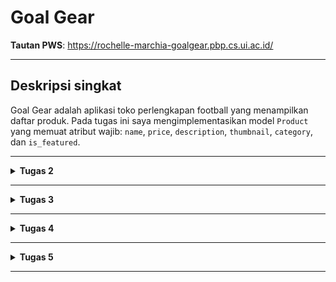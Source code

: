 # Goal Gear

**Tautan PWS**: https://rochelle-marchia-goalgear.pbp.cs.ui.ac.id/

---

## Deskripsi singkat
Goal Gear adalah aplikasi toko perlengkapan football yang menampilkan daftar produk. Pada tugas ini saya mengimplementasikan model `Product` yang memuat atribut wajib: `name`, `price`, `description`, `thumbnail`, `category`, dan `is_featured`.

---

<details>
<Summary><b>Tugas 2</b></Summary>

## Implementasi Checklist

1. **Membuat proyek Django baru** dengan `django-admin startproject goal_gear`. 
    Sebelumnya, membuat virtual environment terlebih dahulu dan meng-activate virtual environmentnya serta menginstal dependencies (library, framework, package) yang dibutuhkan. 
    Setelah membuat proyek Django, mengonfigurasi environment variables dan production (menggunakan database dengan kredensial).
    Lalu menambahkan beberapa kode untuk menggunakan environment variables, development, serta mongonfigurasi production dan database sesuai dengan kredensial dari env.
    Menjalankan migration database dengan `python manage.py migrate` dan jalankan server Djangod dengan perintah `python manage.py runserver` agar database terinisialisasi dengan tabel-tabel default bawaan Django (seperti autentikasi, session, admin), sehingga siap digunakan sebelum menambahkan model baru.
    Deactivate virtual environment dan membuat repositori GitHuB baru bernama goal-gear (public) dan menghubungkan repositori lokal dengan repositori GitHub.
    Lakukan add, commit, dan push dari direktori repositori lokal.
    Setelah itu, create new project pada web PWS dan menyimpan credentials yang diperoleh lalu mengedit environment variables dengan yang sudah ada pada env.prod serta menambahkan URL deployment PWS pada `ALLOWED_HOSTS` di `settings.py`.
    Lakukan add, commit, dan push ke repositori GitHub.
    Menjalankan perintah yang terdapat pada Project Command di halaman PWS dan meng-enter credentials yang sudah diterima.

2. **Membuat aplikasi baru `main`** dengan `python manage.py startapp main` untuk struktur aplikasi Django.
    Sebelumnya, mengactivate environment yang telah dibuat sebelumnya.
    Setelah membuat aplikasi main, tambahkan 'main' ke dalam `INSTALLED_APPS` pada `settings.py` untuk mendaftarkan aplikasi tersebut ke dalam proyek.
    Membuat direktori baru `templates` di dalam aplikasi main untuk menampilkan data program goal gear.
    Pembuatan berkas baru `main.html` dan isi sesuai dengan data diri.
    Mengubah berkas `models.py` dalam aplikasi `main`

3. **Membuat model pada aplikasi `main` dengan nama `Product` dan memiliki atribut wajib:**
    - `name`: CharField  
    - `price`: IntegerField  
    - `description`: TextField  
    - `thumbnail`: URLField  
    - `category`: CharField  
    - `is_featured`: BooleanField
    Lalu penambahan atribut optional seperti:
    - `stock`: PositiveIntegerField
    - `brand`: CharField
    - `rating`: FloatField
    Setelah itu membuat migrasi model dengan perintah `python manage.py makemigrations` untuk menciptakan berkas migrasi yang berisi perbuahan model yang belum diaplikasikan ke dalam base data. `python manage.py migrate` untuk menerapkan migrasi ke dalam base data lokal dan mengaplikasikan perubahan model yang tercantum.

4. **Membuat sebuah fungsi pada views.py untuk dikembalikan ke dalam sebuah template HTML yang menampilkan nama aplikasi serta nama dan kelas.**
    Lakukan `from django.shortcuts import render` yang akan digunakan untuk render tampilan HTML.
    Lalu tambahkan fungsi `show_main` yang menerima parameter `request` dengan data npm, name, class, dan app_name.
    Pada `main.htmml`, ubah nama dan kelas menjadi struktur kode Django yang sesuai untuk menampilkan data. Lalu ubah `<h1>Goal Gear</h1>` menjadi `<h1>{{ app_name }}</h1>`.
    Sintaks Django tersebut merupakan template variables yang digunakan untuk menampilkan nilai variable yang telah didefinisikan.

5. **Membuat sebuah routing pada `urls.py` aplikasi main untuk memetakan fungsi yang telah dibuat pada `views.py`.**
    Sebelum itu, buat berkas `urls.py` di dalam direktori `main`. `urls.py` menautkan '' ke show_main.
    Import modul yang sesuai lalu isi `urlpatterns` dengan object `URLPATTERN` yang dihasilkan oleh fungsi `path()`.
    Pada `urls.py` dalam direktori proyek `goal-gear`, import `include` dari `django.urls`. Lalu menambahkan rute URL `path('', include('main.urls'))` di dalam list `url.patterns` untuk memastikan request root diarahkan ke view aplikasi dan halaman aplikasi main dapat diakses secara langsung.

6. **Melakukan deployment ke PWS terhadap aplikasi yang sudah dibuat sehingga nantinya dapat diakses oleh teman-teman melalui Internet**
    Deployment ke PWS dengan commit & push project ke GitHub, lalu hubungkan ke PWS agar bisa diakses online lewat dashboard PWS.

---

## Bagan Request-Response

[Client Browser]
    GET /
      |
      v
[goal_gear/urls.py]  -- include('main.urls') -->
      |
      v
[main/urls.py]  -- path('', show_main) -->
      |
      v
[main/views.py] (show_main)
  - Siapkan context (npm, name, class, app_name, products)
  - return render(request, 'main/main.html', context)
      |
      v
[main/templates/main.html]
  - Menerima context -> render HTML (menggabungkan data)
      |
      v
[HttpResponse HTML]
      |
      v
[Client Browser]  <-- tampilkan halaman

- urls.py (project & app) memetakan URL ke fungsi view.

- views.py mengandung logika: mengambil data dari models.py bila perlu, menyiapkan context dan memanggil render().

- models.py mendefinisikan struktur data / ORM yang dipetakan ke database.

- Template HTML (main.html) menerima context dari view dan menghasilkan HTML yang dikirim ke client.

---

## Peran `settings.py`

`settings.py` adalah pusat konfigurasi proyek Django. peran utamanya:
`INSTALLED_APPS`: daftar aplikasi aktif (harus berisi 'main'). Tanpa ini, model/template tidak dikenali.
`DATABASES`: konfigurasi database (sqlite/pg/mysql). Django mengarahkan semua operasi ORM ke sini.
`TEMPLATES`: konfigurasi mesin template dan lokasi template.
`STATIC_URL`: lokasi file statis (CSS/JS/images).
`ALLOWED_HOSTS`: daftar host/URL yang diizinkan ketika deploy (harus disesuaikan atau ["*"] untuk uji).
`DEBUG`: mode pengembangan vs produksi.
`MIDDLEWARE`: middleware yang memproses request/response.
`WSGI_APPLICATION`: entry point untuk server produksi (mis. Gunicorn / Daphne).
settings.py memengaruhi bagaimana aplikasi berjalan baik di lokal maupun saat deployment. Pastikan variabel sensitif (`SECRET_KEY`) tidak di-commit ke publik, hanya menggunakan environment variables untuk production.

---

## Cara Kerja Migrasi Database di Django

**Migrasi Django menyinkronkan perubahan model Python (`models.py`) ke struktur tabel database.** Alur dasarnya:
1. Tulis/ubah model di `models.py`.
2. Buat file migrasi: `python manage.py makemigrations`
   Django membandingkan model sekarang dengan terakhir yang tercatat dan membuat file migrasi Python (`migrations/0001_initial.py`, dll.) berisi operasi seperti `CreateModel`, `AddField`, `AlterField`.
3. Terapkan migrasi ke database: `python manage.py migrate`
   Django menjalankan operasi migrasi ke DB target (create table, add column, dll.) dan mencatat migrasi yang sudah dijalankan di tabel `django_migrations`.
4. Keuntungan migration:
   - Riwayat perubahan tersimpan dan dapat dikembalikan (migrate < migration).
   - Konsistensi antara model Python dan struktur DB.

Beberapa catatan:
- `makemigrations` menghasilkan file Python yang bisa direview.
- Migrasi penting saat deploy ke server karena memastikan struktur DB di server sama dengan lokal.
- Migrasi menjaga dependensi antar app dan urutan eksekusi sehingga perubahannya konsisten di lingkungan dev/staging/production.

---

## Alasan Django cocok sebagai permulaan pembelajaran framework

**Beberapa alasan praktis dan pedagogis mengapa Django cocok untuk pemula:**
- "Batteries-included" : Django menyediakan banyak komponen siap pakai (ORM, auth, admin, forms, session, middleware). Mahasiswa bisa membangun aplikasi fungsional dengan sedikit konfigurasi tambahan.
- ORM yang mudah : bekerja dengan model Python (CRUD tanpa menulis SQL), sehingga pemula bisa fokus logika aplikasi sebelum belajar SQL mendalam.
- Struktur yang konsisten : konvensi project/app membuat pemisahan tanggung jawab jelas (models, views, templates), memudahkan maintenance dan kolaborasi.
- Keamanan built-in : fitur seperti CSRF protection, XSS escaping, dan prepared statements default membantu mencegah celah umum secara out-of-the-box.
- Admin otomatis : django.contrib.admin menghasilkan panel admin CRUD hanya dengan beberapa baris konfigurasi, berguna untuk demo dan pengisian data awal.
- Dokumentasi & komunitas besar : banyak tutorial, paket, dan solusi ketika menemui masalah sehingga learning-curve terasa lebih landai.
- Cepat untuk prototyping : dalam waktu singkat kamu bisa punya aplikasi end-to-end (model → view → template → DB → deploy). Ini memotivasi pembelajaran berbasis proyek.

**Kompromi / hal yang perlu diperhatikan:**
- Django cukup “opinionated” : bagus untuk belajar pola tertentu, tapi ketika melangkah ke microframework atau arsitektur non-monolitik (mis. microservices), kamu perlu adaptasi.
- Untuk aplikasi yang sangat ringan atau real-time heavy, framework lain (Flask, FastAPI, Node.js) mungkin lebih ringkas atau lebih optimal; tapi Django tetap sangat baik sebagai fondasi belajar web development.

---

## Feedback untuk asisten dosen

Asdos menjelaskan materi dengan cukup jelas dan runtut, sehingga mudah diikuti meskipun banyak istilah baru.
Penjelasan step-by-step sangat membantu terutama saat menjalankan perintah di terminal.
Asdos juga sangat membantu pada saat trouble-shooting karena banyak mahasiswa yang masih kebingungan dengam terms-terms baru yang diajari.
Overall semua berjalan lancar meskipun ada beberapa steps yang masih terbelit-belit (ini di tutorial 0) tetapi mudah untuk dilihat di mana salahnya.

</details>

---

<details>
<Summary><b>Tugas 3</b></Summary>

## Alasan mengapa kita memerlukan data delivery dalam mengimplementasikan sebuah platform

Sebuah platform aplikasi (misalnya e-commerce, media sosial, sistem informasi kampus) pada dasarnya berfungsi untuk menghubungkan data, logika bisnis, dan pengguna. Agar platform bisa berjalan, data yang ada di server (database/backend) harus bisa dikirim (delivered) ke pengguna (client/browser/aplikasi mobile), dan sebaliknya data dari pengguna juga harus sampai ke server. Proses inilah yang disebut data delivery.
Alasannya adalah agar platform bisa berfungsi (komunikasi client-server)
    Tanpa data delivery, pengguna tidak bisa melihat informasi apa pun. Misalnya: halaman produk e-commerce hanya kosong jika data produk tidak dikirim dari server.
    Data delivery memastikan request dari client diproses -> hasilnya dikembalikan dalam bentuk response (HTML, JSON, XML, dsb).

---

## Perbandingan XML dan JSON dan Alasan JSON Lebih Populer Dibandingkan XML

JSON lebih populer dibandingkan XML karena beberapa alasan penting.
1. JSON jauh lebih ringkas sehingga data yang dikirim lebih kecil dibanding XML yang cenderung verbose dengan banyak tag.
2. JSON terintegrasi secara native dengan JavaScript sehingga mudah dipakai di web melalui `JSON.parse()` atau `JSON.stringify()`, sementara XML membutuhkan parsing tambahan.
3. Dari sisi performa, JSON lebih cepat dan sederhana untuk diproses, sedangkan XML lebih berat karena kompleksitasnya. Ekosistem modern seperti REST API, GraphQL, dan aplikasi mobile juga lebih banyak mendukung JSON sebagai standar.

Selain itu, JSON lebih aman karena XML memiliki potensi kerentanan tambahan seperti XXE jika parser tidak dikonfigurasi dengan benar. Meski begitu, XML tetap relevan untuk kasus tertentu seperti dokumen yang membutuhkan struktur kompleks, validasi dengan XSD, atau transformasi dengan XSLT. Namun, untuk kebutuhan pertukaran data modern, JSON biasanya menjadi pilihan utama karena kesederhanaa dan efisiensi.

---

## Fungsi `is_valid` Pada Form Django

**`form.is_valid()` menjalankan proses validasi seluruh form.** Secara teknis ia memanggil `full_clean()` yang:
1. Memeriksa tiap field (field validators, required, tipe data), mengubah input string menjadi nilai Python yang tepat (mis. `"123"` -> `123`).
2. Menjalankan `clean_<field>()` untuk tiap field jika ada (validasi khusus per-field).
3. Menjalankan `clean()` pada form untuk validasi lintas-field (mis. cek konsistensi antar dua field).
4. Untuk `ModelForm`, juga akan menjalankan langkah post-clean yang memeriksa validasi model (mis. `unique` constraints) dan menambahkan error bila perlu.
5. Mengisi `form.cleaned_data` (hanya ketika valid) dan `form.errors` (jika tidak valid).

Fungsi mengembalikan `True` jika semua pemeriksaan lulus, `False` jika ada error.

**Kenapa butuh `is_valid()`?**
1. Menjamin integritas data sebelum menyimpan ke database, mencegah data invalid/berbahaya disimpan.
2. Konversi & normalisasi input: memberi kamu `cleaned_data` yang siap dipakai (tipe yang benar).
3. Menjalankan validasi model (untuk `ModelForm`) sehingga constraint DB/aturan bisnis bisa dicek di tingkat aplikasi sebelum save.
4. Keamanan: mengurangi risiko input berbahaya karena validator dan mekanisme CSRF + form handling.

---

## `csrf_token`: Fungsi, Kepentingan, Keamanan

**Fungsi csrf_token**
`{% csrf_token %}` memasukkan token acak unik ke dalam form HTML (sebagai `<input name="csrfmiddlewaretoken" value="...">`) yang kemudian diverifikasi oleh Django saat form dikirim. Token ini memastikan bahwa permintaan POST berasal dari halaman yang benar (origin), bukan dari situs jahat, dengan mencocokkan token yang diberikan browser dengan token yang disimpan/diterbitkan Django.

**Mengapa diperlukan**
Tanpa token, server tidak dapat membedakan apakah permintaan yang memakai kredensial (cookie sesi) benar-benar dibuat oleh pengguna melalui halaman aplikasi kamu atau dibuat oleh pihak ketiga. `csrf_token` memutus kemampuan penyerang untuk “menggunakan” sesi pengguna yang sudah masuk untuk melakukan aksi atas nama mereka.

**Apa yang terjadi jika tidak ditambahkan**
1. Jika middleware CSRF tetap aktif tapi form tidak menyertakan token -> Django akan menolak request (HTTP 403).
2. Jika middleware CSRF dinonaktifkan atau endpoint diberi `@csrf_exempt` -> form tanpa token akan diproses, dan aplikasi menjadi rentan terhadap CSRF.

**Bagaimana penyerang memanfaatkan (contoh nyata)**
1. Korban login ke bank.`example.com` (cookie sesi tersimpan di browser).
2. Korban membuka halaman berbahaya di `attacker.com` (mis. lewat link, iklan).
3. Halaman`attacker.com` berisi form yang mengirim POST ke `https://bank.example.com/transfer/` dengan parameter transfer uang, dan diset untuk auto-submit.
4. Browser korban otomatis mengirim request ke `bank.example.com` bersama cookie sesi korban, sehingga server mengira request itu valid dari korban dan mengeksekusi transfer.
5. Jika aplikasi memeriksa CSRF token, request dari `attacker.com` gagal. Tanpa CSRF protection, penyerang berhasil.

---

## Implementasi Checklist

1. **Views untuk XML/JSON (all & by id)** pada `main/views.py`
    Pada `views.py` di direktori main, tambahkan import HttpResponse dan Serializer pada bagian paling atas.
    Kemudian tambahkan 4 fungsi:
        a. `show_xml(request)`: variabel di dalam fungsi berikut menyimpan hasil query dari seluruh data yang ada pada `Product` serta return function berupa `HttpResponse` yang berisi parameter data hasil query yang sudah diserialisasi menjadi XML dan parameter `content_type="application/xml"`.
        b. `show_json(request)`: variabel di dalamnya menyimpan hasil query dari seluruh data yang ada pada `Product` serta return function berupa `HttpResponse` yang berisi parameter data hasil query yang sudah diserialisasi menjadi JSON dan parameter `content_type="application/json"`.
        c. `show_xml_id(request, product_id)`:  variabel di dalam fungsi tersebut yang menyimpan hasil query dari data dengan id tertentu yang ada pada `Product` serta return function berupa HttpResponse yang berisi parameter data hasil query yang sudah diserialisasi menjadi XML dan parameter `content_type` dengan value `"application/xml"`.
        d. `show_json_id(request, product_id)`:  variabel di dalam fungsi tersebut yang menyimpan hasil query dari data dengan id tertentu yang ada pada `Product` serta return function berupa HttpResponse yang berisi parameter data hasil query yang sudah diserialisasi menjadi JSON dan parameter `content_type` dengan value `"application/json"`.

2. **Routing URL untuk masing-masing views**
    Pada `urls.py` yang ada di direktori `main`, import fungsi-fungsi yang sudah dibuat tadi (`from main.views import show_main, show_xml, show-json, show_xml_id, show_xml_json`) lalu tambahkan masing-masing path url ke dalam `urlpatterns` untuk akses fungsi yang sudah diimpor.

3. **Halaman yang menampilkan data objek model yang memiliki tombol "Add" yang akan di redirect ke halaman `form`, serta tombol "Detail" pada setiap data objek model**
    Pada direktori `main`, membuat berkas baru `forms.py` untuk membuat struktur form yang dapat menerima data Product baru dengan fields yang sesuai pada `models.py`.
    Lalu pada berkas `views.py` dalam direktori `main` juga, import forms dan `django.shortcuts`. Tambah fungsi `create_product(request)` yang digunakan untuk menghasilkan form untuk menghasilkan produk setelah submit form. Tambah fungsi `show_product(request)` untuk mengambil objek `Product` berdasarkan id.
    Di direktori `main` pada `views.py`, import fungsi-fungsi yang sudah dibuat tadi (`from main.views import show_main, create_product, show_product, show_xml, show-json, show_xml_id, show_xml_json`) kemudian tambah path URL ke dalam variabel `urlpatterns`.
    Pada `main.html` pada direktori `main/templates`, tambahkan kode untuk menampilkan product serta tombol "Add Product" yang akan redirect ke halaman form serta tombol "View Details" yang akan redirect ke halaman objek model.

4. **Halaman form untuk menambahkan objek model**
    Membuat berkas HTML `create_product.html` pada `main/templates` untuk halaman form.
    Form dikirim dengan metode `POST`, karena ingin mengubah database (menambah produk baru).
    `{{ form.as_table }}` menampilkan semua field dari `ProductForm` dalam bentuk tabel HTML.
    Tombol submit (`<input type="submit">`) saat diklik, data dari form akan dikirim.

5. **Halaman yang menampilkan detail dari setiap data objek model**
    Membuat berkas HTML `product_detail.html` pada `main/templates` untuk halaman detail objek.
    Tombol back (`<a href="{% url 'main:show_main' %}">`) mengarah ke halaman utama (daftar produk).
    `<h1>{{ product.name }}</h1>` menampilkan nama produk dari object product yang dikirim oleh view.
    Detail produk:
        Category selalu tampil.
        `is_featured` hanya tampil jika produk memang ditandai Featured.
        Price & Stock selalu tampil.
        Brand dan Rating hanya tampil jika datanya ada (menggunakan `{% if product.brand %}` dan `{% if product.rating %}`).
    Jika ada URL gambar (`product.thumbnail`), akan ditampilkan `<img>` dengan lebar 300px.
    Deskripsi menampilkan isi lengkap dari field `description`.

6. **Mengakses keempat URL menggunakan Postman**
    Pada aplikasi Postman, lakukan `GET` URL untuk mendapatkan detail URL xml dan json.

    1. http://localhost:8000/xml/
        ![Alt text](ScreenshotXML.png?raw=true)

    2. http://localhost:8000/json/
        ![Alt text](ScreenshotJSON.png?raw=true)

    3. http://localhost:8000/xml/[product_id]
        ![Alt text](ScreenshotXMLById.png?raw=true)

    4. http://localhost:8000/json/[product_id] 
        ![Alt text](ScreenshotJSONById.png?raw=true)

---

## Feedback asisten dosen di tutorial 2

Penjelasan yang diberikan asdos di website PBP sangat jelas dan runtut sehingga alur pengerjaan tutorial 2 mudah dipahami. Dengan adanya panduan tersebut, proses implementasi mulai dari pembuatan model, form, views, hingga routing dapat diikuti dengan baik tanpa banyak kebingungan.

</details>

---

<details>
<Summary><b>Tugas 4</b></Summary>

## Django AuthenticationForm
`AuthenticationForm` adalah form bawaan Django yang digunakan untuk proses login. Form ini berada di modul django.contrib.auth.forms dan sudah terintegrasi dengan sistem autentikasi Django.

Secara default, `AuthenticationForm` memiliki dua field utama:
`username`
`password`

Saat form divalidasi, Django otomatis mengecek apakah kombinasi username dan password cocok dengan data user yang tersimpan di database (`User` model). Kalau benar, form menghasilkan objek user yang valid, kalau salah akan mengembalikan error.

**Kelebihan `AuthenticationForm`**
1. Built-in & Terintegrasi: tidak perlu membuat form login dari nol, karena sudah disediakan oleh Django dan langsung terhubung ke sistem autentikasi (`django.contrib.auth`).
2. Validasi Otomatis: secara otomatis memvalidasi apakah username dan password benar, dan apakah akun aktif.
3. Error Handling Siap Pakai: memberikan pesan error standar (misalnya "username atau password salah") yang bisa ditampilkan di template.
4. Keamanan Tinggi: password otomatis dicek menggunakan hash (Django tidak menyimpan password plain text), sehingga lebih aman.
5. Mudah Dikustomisasi: bisa di-extend untuk menambahkan field tambahan (misalnya "remember me") atau mengubah tampilan error message.

**Kekurangan `AuthenticationForm`**
1. Terbatas pada Field Default: hanya mendukung username dan password. Jika aplikasi ingin login dengan email atau nomor HP, harus dimodifikasi.
2. Pesan Error Generik: pesan error standar mungkin terlalu sederhana untuk kebutuhan tertentu, sehingga sering perlu dikustomisasi.
3. Kurang Fleksibel untuk UI Kompleks: kalau UI butuh login modern (misalnya AJAX login, OTP, social login), form ini biasanya tidak cukup dan harus dibuat form khusus.
4. Tidak Ada "Remember Me": secara default tidak ada opsi untuk mengatur session agar tetap aktif setelah browser ditutup.

---

## Perbedaan antara autentikasi dan otorisasi

**Autentikasi (Authentication)**
Proses memverifikasi identitas pengguna, apakah benar dia adalah siapa yang dia klaim.
Contoh: user memasukkan username dan password, lalu sistem mengecek apakah cocok dengan database.
Pertanyaan yang dijawab: "Siapa kamu?"

**Otorisasi (Authorization)**
Proses menentukan hak akses user setelah berhasil terautentikasi.
Contoh: admin bisa menghapus produk, tetapi user biasa hanya bisa melihat produk.
Pertanyaan yang dijawab: "Apa yang boleh kamu lakukan?"

**Implementasi di Django**
1. Autentikasi di Django
Django menyediakan sistem autentikasi bawaan melalui `django.contrib.auth`.
    Model User: representasi pengguna (username, password, email, dll).
    Login: pakai `django.contrib.auth.authenticate()` dan `login()` untuk memverifikasi user dan menyimpannya dalam session.
    Logout: `pakai django.contrib.auth.logout()`.
    Form Bawaan: `AuthenticationForm`, `UserCreationForm`.
    Middleware: `AuthenticationMiddleware` menambahkan atribut `request.user` untuk setiap request.

Contoh:
```
from django.contrib.auth import authenticate, login

user = authenticate(request, username='rochelle', password='12345')
if user is not None:
    login(request, user)  # simpan user di session
```

2. Otorisasi di Django
Setelah user terautentikasi, Django mengecek izin user:
    Permissions: tiap model bisa punya izin (`add`, `change`, `delete`, `view`).
    Groups: kumpulan permissions yang bisa diberikan ke banyak user sekaligus.
    Decorators:
    `@login_required`: hanya user login yang bisa mengakses.
    `@permission_required('app_name.permission_code')`: hanya user dengan izin tertentu yang bisa mengakses.
    `@user_passes_test(lambda u: u.is_superuser)`: custom check.

Contoh:
```
from django.contrib.auth.decorators import login_required, permission_required

@login_required
def dashboard(request):
    return HttpResponse("Welcome, only logged in users can see this.")

@permission_required('main.delete_product')
def delete_product(request, product_id):
    # hanya user dengan izin delete_product yang bisa mengakses
    ...
```

---

## Kelebihan dan kekurangan session dan cookie dalam konteks menyimpan state di aplikasi web

Dalam konteks menyimpan state di aplikasi web, session dan cookies memiliki perbedaan kelebihan dan kekurangan masing-masing.

Cookies menyimpan data/state langsung di sisi klien (browser). Kelebihannya, cookies sederhana, mudah digunakan, dan memungkinkan data tertentu tetap tersimpan meskipun pengguna menutup browser (persistent cookies). Namun, kekurangannya adalah kapasitas penyimpanan sangat terbatas (umumnya hanya beberapa KB per cookie), mudah dimodifikasi atau dibaca oleh pengguna, serta berisiko terhadap serangan seperti cookie theft jika tidak diamankan dengan baik (misalnya tanpa `HttpOnly` atau `Secure`).

Session, sebaliknya, menyimpan data/state di sisi server, sementara browser hanya menyimpan sebuah session ID dalam cookie. Kelebihannya, data lebih aman karena tidak langsung terlihat atau bisa diubah oleh pengguna, serta kapasitas penyimpanan bergantung pada server, bukan browser. Kekurangannya, session membebani server karena harus menyimpan data semua pengguna yang aktif, dan session biasanya hilang ketika pengguna menutup browser kecuali diatur agar lebih lama (persistent session).

Singkatnya, cookies lebih ringan tapi kurang aman, sedangkan session lebih aman tapi bisa membebani server.

---

## Apakah cookies aman secara default, apakah ada risiko potensial yang harus diwaspadai? Penanganan Django mengenai hal tersebut

**Apakah cookies aman secara default?**
Tidak sepenuhnya. Cookie standar adalah data yang disimpan di browser dan dikirim ke server pada tiap request, secara default browser tidak mengenakan proteksi tambahan. Jadi tanpa konfigurasi keamanan, cookie rentan terhadap serangan seperti XSS (pencurian cookie lewat JavaScript) dan MITM (intercept kalau koneksi tidak lewat HTTPS).

**Risiko utama saat menggunakan cookies**
a. XSS (Cross-Site Scripting): penyerang menyisipkan skrip jahat yang membaca cookie (jika cookie tidak `HttpOnly`) dan mengirimkannya ke penyerang.
b. CSRF (Cross-Site Request Forgery): cookie sesi otomatis dikirim oleh browser sehingga request jahat dari situs lain dapat beraksi atas nama user jika tidak ada proteksi CSRF.
c. Pengintaian / MITM: jika tidak pakai HTTPS, cookie bisa disadap di jaringan.
d. Manipulasi/peek: cookie yang tidak disign atau dienkripsi dapat dibaca atau diubah (client-side).
e. Ukuran & performa: cookie dikirim di setiap request, jadi payload besar memperlambat transfer.

**Bagaimana Django menangani dan fitur keamanannya**
Django membantu mengurangi risiko lewat beberapa mekanisme konfigurasi dan built-in features:
    - Session backend (default: server-side): Django menyimpan data session di server (`django.contrib.sessions`), cookie di browser hanya menyimpan session id, bukan data user. Ini jauh lebih aman daripada menyimpan data sensitif dalam cookie.
    - Signing: Bila kamu menggunakan `SignedCookieSession` atau `response.set_signed_cookie()`, Django menandatangani cookie menggunakan `SECRET_KEY` sehingga client tidak bisa memodifikasi tanpa terdeteksi (tapi isi masih terbaca karena bukan terenkripsi).
    - CSRF protection: `CsrfViewMiddleware` + `{% csrf_token %}` mencegah CSRF pada POST/unsafe methods.
    - Session rotation on login: `django.contrib.auth.login()` memanggil `rotate_token()` untuk mengurangi risiko session fixation.
    - Pengaturan cookie flags (dikonfigurasi di `settings.py`):
        `SESSION_COOKIE_SECURE = True` -> cookie hanya dikirim lewat HTTPS.
        `SESSION_COOKIE_HTTPONLY = True` -> JavaScript tidak bisa mengakses cookie sesi.
        `SESSION_COOKIE_SAMESITE = 'Lax'` (atau `'Strict'`) → mengurangi CSRF lewat cross-site requests.
        `CSRF_COOKIE_SECURE = True`, `CSRF_COOKIE_SAMESITE = 'Lax'` untuk cookie CSRF.
    - SecurityMiddleware & HSTS: `SecurityMiddleware` + `SECURE_HSTS_SECONDS` memaksa HTTPS dan mencegah downgrade.
    - Template auto-escaping: Django templates escape output default sehingga mengurangi XSS risk.

---

## Implementasi Checklist

1. **Implementasi fungsi registrasi, login, dan logout**
    Dengan mengimplementasi login, pengguna diharuskan melakukan login terlebih dahulu agar mendapatkan akses halaman utama `main`.

    Membuat fungsi dan form registrasi:
    Tambahkan beberapa import seperti `UserCreationForm` (import formulir bawaan yang memudahkan pembuatan form register pengguna) dan `messages` pada `views.py` di `main`.
    Menambahkan fungsi `register` di `views.py` untuk menghasilkan form registrasi secara otomatis dan akan membuat akun user ketika data disubmit dan melakukan redirect setelah data form disimpan.
    Buat file baru `register.html` pada `main/templates` yang berisi halaman registrasi. File ini mewarisi base.html, mengisi judul halaman lewat blok `meta`, lalu menampilkan form pendaftaran dan pesan notifikasi.
    Pada `urls.py` di direktori `main`, import fungsi yang sudah dibuat dan tambah `path url` ke dalam `urlpatterns`.

    Membuat fungsi login:
    Pada `views.py` di direktori `main`, tambah import `authenticate`, `login`, dan `AuthenticationForm`.
    Tambahkan fungsi `login_user` untuk mengautentikasi user yang mau login. Fungsi ini menangani proses login: kalau ada input POST -> validasi form -> login user -> redirect ke halaman utama.
    Membuat file `login.html` pada `main/templates` yang berisi template yang menampilkan halaman login dengan: Template ini menampilkan halaman Login dengan: form login (username + password), proteksi CSRF, pesan error/success jika ada, link menuju halaman Register, tampilan mengikuti struktur utama dari `base.html`.
    Pada `urls.py` di direktori `main`, import fungsi yang sudah dibuat dan tambah `path url` ke dalam `urlpatterns`.

    Membuat fungsi logout:
    Pada `views.py` di direktori `main`, tambah import `logout`.
    Tambah fungsi `logout_user` yang digunakan untuk menghapus sesi pengguna yang saat ini masuk dan mengarahkan ke halaman login.
    Pada `main.html` di `main/templates` tambahkan logout button.
    Buka `urls.py` pada direktori `main` dan import fungsi yang sudah dibuat dan tambah `path url` ke dalam `urlpatterns`

    Merestriksi akses halaman main dan product description:
    Pada `views.py` di direktori `main`, tambah import `login_required`.
    Tambah potongan kode `@login_required(login_url='/login')` di atas fungsi `show_main` dan `show_product`.

2. **Membuat dua akun user dengan masing-masing tiga dummy data untuk setiap akun di lokal**
    Akun 1:
        Username: iniakunrochelle
        Password: ~GUR478h
    Akun 2:
        Username: inibukanakunrochelle
        Password: AvDx_4$5

3. **Menghubungan model `Product` dengan `User`**
    Pada `models.py` di subdirektori `main`, import `from django.contrib.auth.models import User`.
    Pada model `Product` yang sudah dibuat, tambahkan kode `user = models.ForeignKey(User, on_delete=models.CASCADE, null=True)` Jika user A membuat produk, maka user akan terisi dengan A. Jika A dihapus, semua produknya juga otomatis terhapus.
    Buat file migrasi dengan `python manage.py makemigrations` dan migrasi model dengan `python manage.py migrate` karena setiap kali melakukan perubahan pada model, harus melakukan migrasi untuk menetapkan perubahan yang dilakukan.
    Pada `views.py` di direktori `main`, ubah fungsi `create_news`. Form diisi user -> diverifikasi -> simpan data ke database sambil mencatat siapa pembuatnya (`request.user`). Kalau berhasil, balik ke halaman utama. Kalau gagal/pertama kali buka, tampilkan halaman form.
    Modifikasi fungsi `show_main`. View show_main ini menampilkan halaman utama yang berisi daftar berita (`news_list`). User bisa memilih apakah mau melihat semua berita atau hanya berita yang dia buat sendiri. Selain itu, halaman juga menampilkan identitas user yang sedang login (username, last login, dll).
    Menambahkan tombol filter My dan All pada `main.html` di `main/templates`.
    Tampilkan nama author di `news_details.html` pada `main/templates`.

4. **Menampilkan detail info user yang sedang logged in (username) dan cookies (last_login) pada halaman utama**
    Pada `views.py` di subdirektori `main`, fungsi `show_main` dimodifikasi `context`-nya dengan `'name': request.user.username`. menampilkan detail informasi user yang sedang login (username). Misalnya kalau login sebagai A, maka di halaman utama nanti variabel `{{ name }}` di template akan berisi A.
    Untuk mengambil cookie `last_login`, harus implemeentasi data dari cookies terlebih dahulu.
    Pada `views.py` di subdirektori `main`, tambah import `HttpResponseRedirect`, `reverse`, dan `datetime`.
    Pada fungsi `login_user`, tambahkan logika untuk menyimpan cookie bernama `last_login` yang menyimpan waktu terakhir pengguna berhasil masuk. Nilai timestamp ini bisa diambil saat proses autentikasi sukses. Jadi, di dalam blok `if form.is_valid():`, kodenya diganti atau ditambahkan seperti berikut.
    ```
    ...
    if form.is_valid():
        user = form.get_user()
        login(request, user)
        response = HttpResponseRedirect(reverse("main:show_main"))
        response.set_cookie('last_login', str(datetime.datetime.now()))
        return response
    ...
    ```
    Setelah user berhasil login, ia diarahkan ke halaman utama (`show_main`) dengan cookie tambahan yang berisi timestamp login.
    Pada fungsi `show_main`, tambah potongan kode `'last_login': request.COOKIES.get('last_login', 'Never')` di variable `context`.
    Mengubah fungsi `logout_user` untuk menghapus cookie `last_login` jika user melakukan logout.
    Tambahkan potongan kode `<h5>Sesi terakhir login: {{ last_login }}</h5>` pada `main.html` di direktori `main/templates` setelah tombol logout untuk menampilkan waktu terakhir user login.

</details>

---

<details>
<Summary><b>Tugas 5</b></Summary>

## Urutan prioritas pengambilan CSS selector

Urutan prioritas CSS, atau yang sering disebut specificity, menentukan aturan mana yang diterapkan ketika ada beberapa selector yang menargetkan elemen HTML yang sama. Prioritas tertinggi dimiliki oleh inline style, yaitu CSS yang ditulis langsung di atribut `style` pada elemen. Selanjutnya, selector berdasarkan ID memiliki prioritas lebih tinggi dibandingkan selector lain seperti class, atribut, atau pseudo-class. Selector berbasis class, atribut, atau pseudo-class menempati tingkat prioritas menengah, sedangkan element selector** atau pseudo-element berada di urutan paling rendah. Selain itu, jika terdapat aturan dengan !important, properti tersebut akan menimpa hampir semua aturan lain, kecuali ada inline style yang juga menggunakan !important. Terakhir, jika dua aturan memiliki tingkat specificity yang sama, maka aturan yang muncul terakhir dalam file CSS akan diterapkan pada elemen tersebut. Dengan memahami urutan ini, kita bisa mengatur tampilan elemen HTML secara konsisten dan menghindari konflik antar CSS.

---

## Pentingnya responsive design dalam pengembangan aplikasi web dan contohnya

Responsive design penting karena web sekarang diakses dari perangkat yang beragam, ponsel, tablet, laptop, bahkan TV, sehingga tampilan dan fungsi harus menyesuaikan agar pengalaman pengguna tetap konsisten dan nyaman. Tanpa responsive design, pengguna mobile akan kesulitan membaca, menavigasi, dan menyelesaikan tugas (mis. checkout, isi formulir), yang berarti hilangnya trafik, penurunan konversi, dan citra merek yang kurang profesional.

**Contoh kenapa penting:**
1. Akses & jangkauan: desain responsif membuat satu situs bisa dipakai di banyak perangkat tanpa versi terpisah.
2. Pengalaman pengguna (UX): tata letak yang adaptif, tombol cukup besar untuk sentuhan, teks yang mudah dibaca meningkatkan keterlibatan.
3. SEO & discoverability: mesin pencari memprioritaskan pengalaman mobile (mobile-first indexing), jadi situs responsif cenderung mendapat peringkat lebih baik.
4. Pemeliharaan lebih sederhana: satu basis kode/front-end yang responsif lebih mudah dirawat dibandingkan banyak versi desktop/mobile.
5. Performa & konversi: desain responsif yang dioptimalkan berperan pada kecepatan muat dan tingkat konversi.

**Contoh aplikasi/situs yang sudah menerapkan responsive design (alat populer yang umumnya responsif) dan alasannya:**
1. Airbnb: tampilan beradaptasi apik di layar kecil maupun besar; fokus pada booking cepat dan foto besar membuat UX konsisten.
2. Wikipedia: layout teks dan nav yang adaptif sehingga mudah dibaca di ponsel; prioritas konten membuatnya efektif.
3. Gmail (web): antarmuka menyesuaikan kolom dan daftar, tetap bisa membaca/membalas email di ponsel tanpa perlu aplikasi native.
Alasan mereka responsif: target pengguna luas, tujuan interaksi singkat/sering di mobile, dan pentingnya konversi/retensi.

**Contoh aplikasi/situs yang sering tidak sepenuhnya responsif dan kenapa:**
1. Situs pemerintahan/instansi lama: banyak masih menggunakan template lawas atau sistem CMS kustom; anggaran & prioritas membatasi redesign.
2. Aplikasi enterprise/ERP lama (mis. antarmuka SAP klasik atau aplikasi internal tertentu): dibuat untuk desktop dengan workflow kompleks, migrasi ke UI responsif mahal dan butuh pengembangan besar.
3. Beberapa toko online kecil yang belum update: pemilik belum memprioritaskan UX mobile atau pakai template lama. Alasan tidak responsif: keterbatasan anggaran, dependensi pada sistem lawas, kebutuhan fitur kompleks yang sulit dipadatkan ke layar kecil, atau target audiens yang dominan desktop.

---

## Margin, border, dan padding: cara mengimplementasikan ketiga hal tersebut

**Perbedaan singkat**
- Padding adalah ruang di dalam elemen antara isi (content) dan batas (border). Padding menambah area latar / background elemen.
- Border adalah garis di luar padding yang mengelilingi elemen — terlihat jika Anda beri `border-style`/`border-width`.
- Margin adalah ruang di luar border yang memisahkan elemen dengan elemen lain (atau tepi kontainer). Margin tidak berwarna oleh background elemen.

Secara urut dari dalam ke luar: content -> padding -> border -> margin.

**Point penting**
- Padding dan border mempengaruhi ukuran kotak kecuali jika `box-sizing`: `border-box`; (dengan `border-box`, lebar/tinggi yang Anda set sudah termasuk padding+border).
- Margin vertikal antar elemen blok dapat collapse (bergabung) — catatan untuk layout.
- Border butuh `border-style` (mis. solid) agar muncul.

**Contoh implementasi (html + css)**
html:
```
<div class="card">
  <p>Isi elemen (content)</p>
</div>
```

css:
```
.card {
  /* ukuran & background */
  width: 300px;
  background: #fff;

  /* padding = ruang di dalam (atas-kanan-bawah-kiri) */
  padding: 16px 24px; /* shorthand: padding: top/right-bottom/left */

  /* border = garis di luar padding */
  border: 2px solid #5459AC;
  border-radius: 8px;

  /* margin = ruang di luar border */
  margin: 24px auto; /* 24px vertikal, auto horizontal (center) */

  /* box sizing yang direkomendasikan */
  box-sizing: border-box;
}
```

**Contog pengaturan tiap sisi**
css:
```
/* padding tiap sisi */
padding-top: 8px;
padding-right: 12px;
padding-bottom: 8px;
padding-left: 12px;

/* border tiap sisi */
border-top: 1px solid #ccc;
border-left-width: 2px;

/* margin tiap sisi */
margin-top: 16px;
margin-right: 0;
margin-bottom: 16px;
margin-left: 0;
```

---

## Konsep flex box dan grid layout beserta kegunaannya

**Flexbox (Flexible Box):** cara mengatur tata letak satu dimensi (baris atau kolom). Flexbox membuat item anak dalam sebuah kontainer bisa tumbuh, menyusut, dan ter-distribusi secara mudah: Anda mengatur arah (`row`/`column`), perataan utama (`justify-content`) dan perataan silang (`align-items`), lalu tiap item bisa diberi `flex` (mis. `flex: 1`) untuk mengisi ruang. Kegunaannya: menyusun bar navigasi, tombol aksi, baris kartu yang butuh distribusi ruang dinamis, membuat kolom dengan tinggi sama, atau membuat elemen tetap center baik horizontal maupun vertikal. Singkat: fleksibel untuk layout linear/komponen.

**Grid Layout (CSS Grid):** sistem dua dimensi (baris dan kolom) untuk membangun tata letak halaman yang lebih kompleks. Dengan Grid Anda mendefinisikan baris/kolom di kontainer (`grid-template-columns/rows`), menempatkan item ke sel atau area (`grid-column`, `grid-row`), dan mengontrol gap antar sel. Kegunaannya: layout halaman besar (header/sidebar-content-footer), galeri gambar berstruktur, dashboard, atau layout responsif yang berubah secara signifikan di breakpoint. Singkat: kuat untuk grid/area 2D dan posisi presisi.

**Kapan pakai yang mana**
- Pakai Flexbox untuk susunan linier/komponen di dalam satu baris atau satu kolom (alignment, distribusi ruang, item yang harus menyesuaikan ukuran).
- Pakai Grid untuk layout halaman dua dimensi atau ketika Anda butuh kontrol explicit atas baris dan kolom sekaligus.
- Kombinasikan: seringkali container utama dibuat dengan Grid, lalu tiap cell/komponen diatur dengan Flexbox.

**Keunggulan:** Flexbox lebih mudah dan cepat untuk alignment/flow linear, Grid lebih ekspresif untuk tata letak kompleks dan responsif.

---
## Implementasi Checklist

1. **Implementasi fungsi menghapus dan mengedit product**
    Pada `views.py` di subdirektori `main`, buat fungsi baru `edit_news` dengan parameter `request`.
    Buat berkas `edit_news.html` pada `main/templates`. Ini adalah template Django untuk halaman edit product, yang menampilkan form HTML dari objek `form` untuk mengubah data product dan mengirimkannya dengan metode POST.
    Pada `urls.py` di subdirektori `main`, dan import fungsi yang sudah dibuat serta tambah path ke dalam urlpatterns untuk akses fungsi.
    Di `main.html` yang berada pada subdirektori `main/templates`, perbarui potongan kode untuk memunculkan edit pada setiap product.

    Pada `views.py` di subdirektori `main`, buat fungsi baru `delete_news` dengan parameter `request` dan `id` untuk delete data product.
    Pada `urls.py` di subdirektori `main`, dan import fungsi yang sudah dibuat serta tambah path ke dalam urlpatterns untuk akses fungsi.
    Di `main.html` yang berada pada subdirektori `main/templates`, perbarui potongan kode untuk memunculkan 'delete' pada setiap product.

2. **Kustomisasi design pada template HTML yang telah dibuat menggunakan CSS menggunakan Tailwind**
    1. Kustomisasi halaman login dan register
        Halaman login dan register telah didesain mengikuti tema aplikasi dengan kombinasi warna ungu dan biru. Form login/register memiliki border, shadow, dan padding yang nyaman untuk input, serta tampilan tombol yang responsif saat di-hover. Hal ini membuat pengguna dapat dengan mudah memahami area input dan melakukan autentikasi.

        Pengguna membuka halaman login (/login/).
        Form login menampilkan input username/email dan password dengan styling tema ungu-biru, border, padding, dan shadow.
        Tombol login memiliki efek hover untuk memberikan feedback visual.
        Jika user belum memiliki akun, bisa klik link ke halaman register.
        Halaman register (/register/) menampilkan form pembuatan akun dengan styling yang konsisten.

    2. Kustomisasi halaman tambah dan edit product
        Halaman `create_product` dan `edit_product` menampilkan form dalam box putih dengan border dan rounded corners, dilengkapi shadow lembut untuk memberi efek fokus. Setiap field form diberi padding, border, dan warna latar yang konsisten dengan tema aplikasi, sehingga pengguna jelas mengetahui area input dan dapat mengisi atau memperbarui data produk dengan nyaman. Halaman edit hanya mengubah data produk yang sudah ada, tidak menambahkan produk baru.

        - Create Product:
            Buat template `create_product.html` yang mengikuti tema warna aplikasi (ungu-biru), box putih dengan border dan shadow.
            Loop tiap field form untuk styling tiap input (padding, border, rounded corners, focus outline).
            Tambahkan tombol Publish Product dan tombol Cancel.
            Setelah submit, simpan ke database dengan `form.save(commit=False)` dan set `user=request.user`.

        - Edit Product:
            Gunakan ProductForm(`instance=product`) agar form sudah terisi data lama.
            Template sama seperti `create_product.html`, hanya tombol submit diganti menjadi Update Product.
            Setelah submit, form akan mengupdate data di database dengan `form.save()`.

    3. Kustomisasi halaman detail product
        Halaman detail product menampilkan semua informasi produk secara lengkap: nama, kategori, harga, deskripsi, stok, brand, dan thumbnail. Jika produk termasuk featured, ditandai dengan label yang menonjol. Layout halaman tetap responsif, sehingga tampilan tetap rapi baik di desktop maupun mobile.

        Pengguna klik nama atau gambar produk dari daftar produk.
        Halaman detail menampilkan informasi lengkap: thumbnail, nama, kategori, harga, deskripsi, stok, brand.
        Jika produk featured, label "Featured" ditampilkan dengan warna mencolok.
        Tombol Edit hanya muncul jika produk milik pengguna yang login.
    
    4. Halaman daftar product
        Pisahkan featured products dan normal products untuk ditampilkan di home.
        Jika query filter atau search aktif, tampilkan semua produk sesuai filter, tanpa memunculkan featured.
        Template menampilkan produk dalam bentuk card.
        Card berisi thumbnail, nama, kategori, harga.
        Card featured lebih besar dan mencolok.
        Tambahkan tombol Edit dan Hapus di setiap card.
        Jika tidak ada produk, tampilkan ilustrasi dan pesan No Products Found.
        Layout grid responsive menggunakan Tailwind grid-cols-* untuk mobile dan desktop.

        Tanpa Produk: Jika belum ada produk yang tersimpan, halaman menampilkan ilustrasi dan pesan “No Products Found” agar pengguna mengetahui kondisi kosongnya daftar produk.

        Dengan Produk: Produk ditampilkan menggunakan card yang menarik, berbeda dari desain tutorial, menampilkan thumbnail, nama, kategori, harga, dan label "featured" bila relevan. Halaman home menunjukan produk "featured" dengan size yang lebih besar dan mencolok lalu di bagian bawahnya adalah produk biasa.

        Action Buttons: Setiap card memiliki tiga tombol, View untuk melihat deskripsi produk, Edit untuk memperbarui data produk, dan Delete untuk menghapus produk tersebut (edit dan delete hanya ada pada produk milik pengguna yang sedang login). Layout card responsive sehingga tampilan tetap rapi di berbagai ukuran layar.

        Produk per-category: Produk yang ditampilkan akan sesuai dengan kategori masing-masing produk dan halaman akan berbeda dengan home karena produk "featured" akan berukuran sama dengan produk biasa lainnya.

    5. Responsive Navigation bar
        Navbar dibuat responsif terhadap perbedaan ukuran layar. Pada desktop, menu lengkap terlihat horizontal, sedangkan di mobile, menu disederhanakan dengan tombol yang dapat diklik (hamburger) untuk menampilkan opsi. Navbar juga memuat filter cepat untuk mencari per-kategori serta navigasi ke fitur lain (Add product, Keranjang, User yang sedang login serta cookiesnya, dan tombol Logout), memudahkan pengguna dalam menjelajahi aplikasi.

        Buat partial template `navbar.html.
        Tambahkan menu horizontal untuk desktop, dan menu collapsible untuk mobile.
        Tambahkan link ke filter produk (`All Products`, `My Products`) dan halaman utama.
        Gunakan Tailwind responsive classes (`sm`:, `md`:, `lg`:) untuk menyesuaikan ukuran device.
        Include navbar.html di semua template dengan `{% include 'navbar.html' %}`.

</details>

---